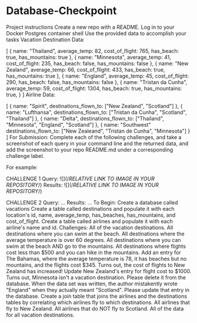# Database-Checkpoint


Project instructions
Create a new repo with a README.
Log in to your Docker Postgres container shell
Use the provided data to accomplish your tasks
Vacation Destination Data:

[
    {
        name: "Thailand",
        average_temp: 82,
        cost_of_flight: 765,
        has_beach: true,
        has_mountains: true
    },
    {
        name: "Minnesota",
        average_temp: 41,
        cost_of_flight: 235,
        has_beach: false,
        has_mountains: false
    },
    {
        name: "New Zealand",
        average_temp: 66,
        cost_of_flight: 433,
        has_beach: true,
        has_mountains: true
    },
    {
        name: "England",
        average_temp: 45,
        cost_of_flight: 290,
        has_beach: false,
        has_mountains: false
    },
    {
        name: "Tristan da Cunha",
        average_temp: 59,
        cost_of_flight: 1304,
        has_beach: true,
        has_mountains: true,
    }
]
Airline Data:

[
  {
    name: "Spirit",
    destinations_flown_to: ["New Zealand", "Scotland"]
  },
  {
    name: "Lufthansa",
    destinations_flown_to: ["Tristan da Cunha", "Scotland", "Thailand"]
  },
  {
    name: "Delta",
    destinations_flown_to: ["Thailand", "Minnesota", "England", "Scotland"]
  },
  {
    name: "Southwest"
    destinations_flown_to: ["New Zealeand", "Tristan de Cunha", "Minnesota"]
  }
]
For Submission:
Complete each of the following challenges, and take a screenshot of each query in your command line and the returned data, and add the screenshot to your repo README.md under a corresponding challenge label.


For example:

CHALLENGE 1
Query: ![](/*RELATIVE LINK TO IMAGE IN YOUR REPOSITORY*/)
Results: ![](/*RELATIVE LINK TO IMAGE IN YOUR REPOSITORY*/)

CHALLENGE 2
Query: ...
Results: ...
To Begin:
Create a database called vacations
Create a table called destinations and populate it with each location's id, name, average_temp, has_beaches, has_mountains, and cost_of_flight.
Create a table called airlines and populate it with each airline's name and id.
Challenges:
All of the vacation destinations.
All destinations where you can swim at the beach.
All destinations where the average temperature is over 60 degrees.
All destinations where you can swim at the beach AND go to the mountains.
All destinations where flights cost less than $500 and you can hike in the mountains.
Add an entry for The Bahamas, where the average temperature is 78, it has beaches but no mountains, and the flights cost $345.
Turns out, the cost of flights to New Zealand has increased! Update New Zealand's entry for flight cost to $1000.
Turns out, Minnesota isn't a vacation destination. Please delete it from the database.
When the data set was written, the author mistakently wrote "England" when they actually meant "Scotland". Please update that entry in the database.
Create a join table that joins the airlines and the destinations tables by correlating which airlines fly to which destinations.
All airlines that fly to New Zealand.
All airlines that do NOT fly to Scotland.
All of the data for all vacation destinations.